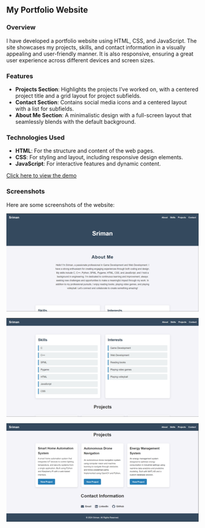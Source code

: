 ## My Portfolio Website

### Overview
I have developed a portfolio website using HTML, CSS, and JavaScript. The site showcases my projects, skills, and contact information in a visually appealing and user-friendly manner. It is also responsive, ensuring a great user experience across different devices and screen sizes.

### Features
- **Projects Section**: Highlights the projects I’ve worked on, with a centered project title and a grid layout for project subfields.
- **Contact Section**: Contains social media icons and a centered layout with a list for subfields.
- **About Me Section**: A minimalistic design with a full-screen layout that seamlessly blends with the default background.

### Technologies Used
- **HTML**: For the structure and content of the web pages.
- **CSS**: For styling and layout, including responsive design elements.
- **JavaScript**: For interactive features and dynamic content.

[Click here to view the demo](https://teneplays.github.io/Personal-Portfolio-Website/)


### Screenshots
Here are some screenshots of the website:

![Screenshot 1](<img/Screenshot 1.png>)

![Screenshot 2](<img/Screenshot 2.png>)

![Screenshot 3](<img/Screenshot 3.png>)
